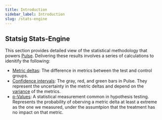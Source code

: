 ```yaml
---
title: Introduction
sidebar_label: Introduction
slug: /stats-engine
---
```


## Statsig Stats-Engine

This section provides detailed view of the statistical methodology that powers [Pulse](https://docs.statsig.com/pulse). Delivering these results involves a series of calculations to idenitify the following:
* [Metric deltas](https://docs.statsig.com/stats-engine/metric-deltas): The difference in metrics between the test and control groups.
* [Confidence intervals](https://docs.statsig.com/stats-engine/confidence-intervals): The gray, red, and green bars in Pulse. They represent the uncertainty in the metric deltas and depend on the [variance](https://docs.statsig.com/stats-engine/variance) of the metrics. 
* [p-Values](https://docs.statsig.com/stats-engine/p-value): A statistical measurement common in hypothesis testing.  Represents the probability of oberving a metric delta at least a extreme as the one we measured, under the assumtpion that the treatment has no impact on that metric. 
